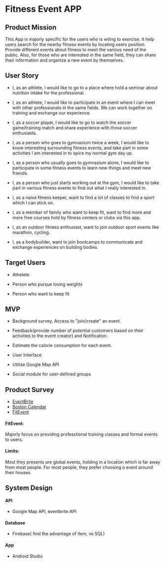 # Fitness Event APP

## Product Mission

This App is majorly specific for the users who is wiling to exercise. It help users search for the nearby fitness events by locating users position. Provide different events about fitness to meet the various need of the public. Also, for those who are interested in the same field, they can share their information and organize a new event by themselves.

## User Story

* I, as an athlete, I would like to go to a place where hold a seminar about nutrition intake for the professional.

* I, as an athlete, I would like to participate in an event where I can meet with other professionals in the same fields. We can work together on training and exchange our experience. 

* I, as a soccer player, I would like to go to watch the soccer game/training match and share experience with those soccer enthusiasts.

* I, as a person who goes to gymnasium twice a week, I would like to know interesting surrounding fitness events, and take part in some activities I am interested in to spice my normal gym day up.

* I, as a person who usually goes to gymnasium alone, I would like to participate in some fitness events to learn new things and meet new friends.

* I, as a person who just starts working out at the gym, I would like to take part in various fitness events to find out what I really interested in.

* I, as a naive fitness keeper, want to find a lot of classes to find a sport which I can stick on.

* I, as a member of family who want to keep fit, want to find more and more free courses hold by fitness centers or clubs via this app.

* I, as an outdoor fitness enthusiast, want to join outdoor sport events like marathon, cycling.

* I, as a bodybuilder, want to join bootcamps to communicate and exchange experiences on building bodies.

## Target Users

* Athelete

* Person who pursue losing weights

* Person who want to keep fit

## MVP

* Background survey, Access to "join/create" an event.

* Feedback(provide number of potential customers based on their activities to the event creator) and Notification.

* Estimate the calorie consumption for each event.

* User Interface

* Utilize Google Map API

* Social module for user-defined groups

## Product Survey
* [EventBrite](https://www.eventbrite.com/d/ma--boston/events/)
* [Boston Calendar](https://www.thebostoncalendar.com/)
* [FitEvent](https://fitevents.com/)

#### FitEvent: 

Majorly focus on providing professtional training classes and formal events to users. 

#### Limits:

Most they presents are global events, holding in a location which is far away from most people. For most        people, they prefer choosing a event around their houses. 

## System Design

#### API

* Google Map API, eventbrite API

#### Database

* Firebase( find the advantage of item, vs SQL)

#### App

* Android Studio
